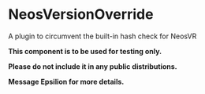 # NeosVersionOverride
A plugin to circumvent the built-in hash check for NeosVR

**This component is to be used for testing only.**

**Please do not include it in any public distributions.**

**Message Epsilion for more details.**
